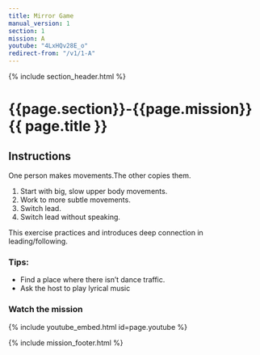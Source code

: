 ```yaml
---
title: Mirror Game
manual_version: 1
section: 1
mission: A
youtube: "4LxHQv28E_o"
redirect-from: "/v1/1-A"
---
```

{% include section_header.html %}

# {{page.section}}-{{page.mission}} {{ page.title }}

## Instructions

One person makes movements.The other copies them. 

1. Start with big, slow upper body movements. 
2. Work to more subtle movements. 
3. Switch lead. 
4. Switch lead without speaking. 

This exercise practices and introduces deep connection in leading/following. 

### Tips: 

* Find a place where there isn’t dance traffic. 
* Ask the host to play lyrical music

### Watch the mission

{% include youtube_embed.html id=page.youtube %}

{% include mission_footer.html %}

